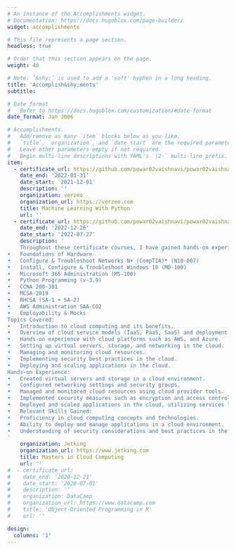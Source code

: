 ```yaml
---
# An instance of the Accomplishments widget.
# Documentation: https://docs.hugoblox.com/page-builder/
widget: accomplishments

# This file represents a page section.
headless: true

# Order that this section appears on the page.
weight: 40

# Note: `&shy;` is used to add a 'soft' hyphen in a long heading.
title: 'Accomplish&shy;ments'
subtitle:

# Date format
#   Refer to https://docs.hugoblox.com/customization/#date-format
date_format: Jan 2006

# Accomplishments.
#   Add/remove as many `item` blocks below as you like.
#   `title`, `organization`, and `date_start` are the required parameters.
#   Leave other parameters empty if not required.
#   Begin multi-line descriptions with YAML's `|2-` multi-line prefix.
item:
  - certificate_url: https://github.com/powar02vaishnavi/powar02vaishnavi/raw/main/Certificates/Machine%20Learning%20With%20Python.pdf
    date_end: '2022-01-31'
    date_start: '2021-12-01'
    description: ''
    organization: verzeo
    organization_url: https://verzeo.com
    title: Machine Learning With Python 
    url: ''
  - certificate_url: https://github.com/powar02vaishnavi/powar02vaishnavi/raw/main/Certificates/MASTERS%20IN%20CLOUD%20COMPUTING.pdf
    date_end: '2022-12-26'
    date_start: '2022-07-27'
    description: '
    Throughout these certificate courses, I have gained hands-on experience with Topics:
•	Foundations of Hardware
•	Configure & Troubleshoot Networks N+ (CompTIA)* (N10-007)
•	Install, Configure & Troubleshoot Windows 10 (MD-100)
•	Microsoft 365 Administration (MS-100)
•	Python Programming (v-3.9)
•	CCNA 200-301
•	MCSA-2019
•	RHCSA (SA-1 + SA-2)
•	AWS Administration SAA-CO2
•	Employability & Mocks
Topics Covered:
•	Introduction to cloud computing and its benefits.
•	Overview of cloud service models (IaaS, PaaS, SaaS) and deployment models (public, private, hybrid).
•	Hands-on experience with cloud platforms such as AWS, and Azure.
•	Setting up virtual servers, storage, and networking in the cloud.
•	Managing and monitoring cloud resources.
•	Implementing security best practices in the cloud.
•	Deploying and scaling applications in the cloud.
Hands-on Experience:
•	Created virtual servers and storage in a cloud environment.
•	Configured networking settings and security groups.
•	Managed and monitored cloud resources using cloud provider tools.
•	Implemented security measures such as encryption and access control.
•	Deployed and scaled applications in the cloud, utilizing services like AWS Elastic Beanstalk or Azure App Services.
•	Relevant Skills Gained:
•	Proficiency in cloud computing concepts and technologies.
•	Ability to deploy and manage applications in a cloud environment.
•	Understanding of security considerations and best practices in the cloud.
'
    organization: Jetking
    organization_url: https://www.jetking.com
    title: Masters in Cloud Computing
    url: ''
#  - certificate_url: 
#    date_end: '2020-12-21'
#    date_start: '2020-07-01'
#    description: ''
#    organization: DataCamp
#    organization_url: https://www.datacamp.com
#    title: 'Object-Oriented Programming in R'
#    url: ''

design:
  columns: '1'
---
```

